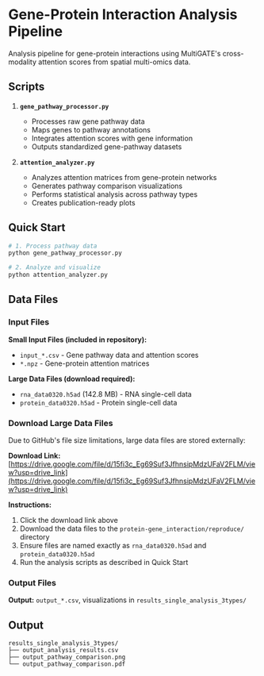 # Gene-Protein Interaction Analysis Pipeline

Analysis pipeline for gene-protein interactions using MultiGATE's cross-modality attention scores from spatial multi-omics data.

## Scripts

1. **`gene_pathway_processor.py`** 
   - Processes raw gene pathway data
   - Maps genes to pathway annotations 
   - Integrates attention scores with gene information
   - Outputs standardized gene-pathway datasets

2. **`attention_analyzer.py`** 
   - Analyzes attention matrices from gene-protein networks
   - Generates pathway comparison visualizations
   - Performs statistical analysis across pathway types
   - Creates publication-ready plots

## Quick Start

```bash
# 1. Process pathway data
python gene_pathway_processor.py

# 2. Analyze and visualize
python attention_analyzer.py
```

## Data Files

### Input Files
**Small Input Files (included in repository):**
- `input_*.csv` - Gene pathway data and attention scores
- `*.npz` - Gene-protein attention matrices

**Large Data Files (download required):**
- `rna_data0320.h5ad` (142.8 MB) - RNA single-cell data
- `protein_data0320.h5ad` - Protein single-cell data

### Download Large Data Files

Due to GitHub's file size limitations, large data files are stored externally:

**Download Link:** [https://drive.google.com/file/d/15fi3c_Eg69Suf3JfhnsipMdzUFaV2FLM/view?usp=drive_link](https://drive.google.com/file/d/15fi3c_Eg69Suf3JfhnsipMdzUFaV2FLM/view?usp=drive_link)

**Instructions:**
1. Click the download link above
2. Download the data files to the `protein-gene_interaction/reproduce/` directory
3. Ensure files are named exactly as `rna_data0320.h5ad` and `protein_data0320.h5ad`
4. Run the analysis scripts as described in Quick Start

### Output Files
**Output:** `output_*.csv`, visualizations in `results_single_analysis_3types/`

## Output

```
results_single_analysis_3types/
├── output_analysis_results.csv
├── output_pathway_comparison.png
└── output_pathway_comparison.pdf
```

 
